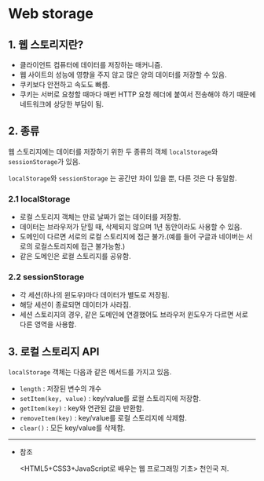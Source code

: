 # Web storage

## 1. 웹 스토리지란?

- 클라이언트 컴퓨터에 데이터를 저장하는 매커니즘.
- 웹 사이트의 성능에 영향을 주지 않고 많은 양의 데이터를 저장할 수 있음.
- 쿠키보다 안전하고 속도도 빠름.
- 쿠키는 서버로 요청할 때마다 매번 HTTP 요청 헤더에 붙여서 전송해야 하기 때문에 네트워크에 상당한 부담이 됨.

## 2. 종류

웹 스토리지에는 데이터를 저장하기 위한 두 종류의 객체 `localStorage`와 `sessionStorage`가 있음.

`localStorage`와 `sessionStorage` 는 공간만 차이 있을 뿐, 다른 것은 다 동일함.

### 2.1 localStorage

- 로컬 스토리지 객체는 만료 날짜가 없는 데이터를 저장함.
- 데이터는 브라우저가 닫힐 때, 삭제되지 않으며 1년 동안이라도 사용할 수 있음.
- 도메인이 다르면 서로의 로컬 스토리지에 접근 불가.(예를 들어 구글과 네이버는 서로의 로컬스토리지에 접근 불가능함.)
- 같은 도메인은 로컬 스토리지를 공유함.

### 2.2 sessionStorage

- 각 세션(하나의 윈도우)마다 데이터가 별도로 저장됨.
- 해당 세션이 종료되면 데이터가 사라짐.
- 세션 스토리지의 경우, 같은 도메인에 연결했어도 브라우저 윈도우가 다르면 서로 다른 영역을 사용함.

## 3. 로컬 스토리지 API

`localStorage` 객체는 다음과 같은 메서드를 가지고 있음.

- `length` : 저장된 변수의 개수
- `setItem(key, value)` : key/value를 로컬 스토리지에 저장함.
- `getItem(key)` : key와 연관된 값을 반환함.
- `removeItem(key)` : key/value를 로컬 스토리지에 삭제함.
- `clear()` : 모든 key/value를 삭제함.

---

- 참조

  <HTML5+CSS3+JavaScript로 배우는 웹 프로그래밍 기초> 천인국 저.
